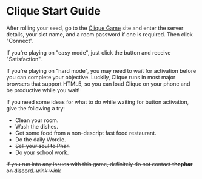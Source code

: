 # Clique Start Guide

After rolling your seed, go to the [Clique Game](http://clique.pharware.com/) site and enter the server details, your 
slot name, and a room password if one is required. Then click "Connect".

If you're playing on "easy mode", just click the button and receive "Satisfaction".

If you're playing on "hard mode", you may need to wait for activation before you can complete your objective. Luckily, 
Clique runs in most major browsers that support HTML5, so you can load Clique on your phone and be productive while 
you wait!

If you need some ideas for what to do while waiting for button activation, give the following a try:

- Clean your room.
- Wash the dishes.
- Get some food from a non-descript fast food restaurant.
- Do the daily Wordle.
- ~~Sell your soul to Phar.~~
- Do your school work.


~~If you run into any issues with this game, definitely do not contact **thephar** on discord. *wink* *wink*~~
